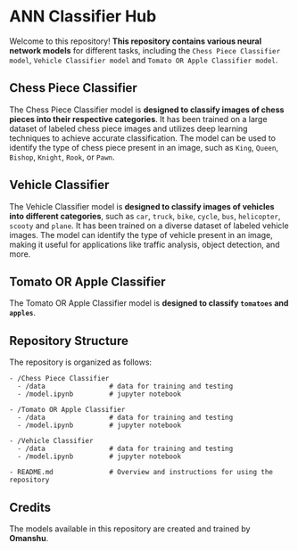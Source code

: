 # ANN Classifier Hub
Welcome to this repository! **This repository contains various neural network models** for different tasks, including the `Chess Piece Classifier model`, `Vehicle Classifier model` and `Tomato OR Apple Classifier model`.

## Chess Piece Classifier
The Chess Piece Classifier model is **designed to classify images of chess pieces into their respective categories**. It has been trained on a large dataset of labeled chess piece images and utilizes deep learning techniques to achieve accurate classification. The model can be used to identify the type of chess piece present in an image, such as `King`, `Queen`, `Bishop`, `Knight`, `Rook`, or `Pawn`.

## Vehicle Classifier
The Vehicle Classifier model is **designed to classify images of vehicles into different categories**, such as `car`, `truck`, `bike`, `cycle`, `bus`, `helicopter`, `scooty` and `plane`. It has been trained on a diverse dataset of labeled vehicle images. The model can identify the type of vehicle present in an image, making it useful for applications like traffic analysis, object detection, and more.

## Tomato OR Apple Classifier
The Tomato OR Apple Classifier model is **designed to classify `tomatoes` and `apples`**.

## Repository Structure
The repository is organized as follows:

```
- /Chess Piece Classifier
  - /data                # data for training and testing
  - /model.ipynb         # jupyter notebook

- /Tomato OR Apple Classifier
  - /data                # data for training and testing
  - /model.ipynb         # jupyter notebook

- /Vehicle Classifier
  - /data                # data for training and testing
  - /model.ipynb         # jupyter notebook

- README.md              # Overview and instructions for using the repository
```

## Credits
The models available in this repository are created and trained by **Omanshu**.

